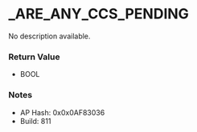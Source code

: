 # _ARE_ANY_CCS_PENDING

No description available.

### Return Value
* BOOL

### Notes
* AP Hash: 0x0x0AF83036
* Build: 811

